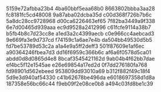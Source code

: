 5159e72afbba23b4
4ba60bbf5eaa68b0
8663802bbba3aa28
fc8181fc5cd48008
9a87aba02dcba35d
c00d368f726b7b6c
5a8dc28cc9728968
d00ca6226463ef65
7f82ba3449a9f338
6e7d00465d939aaa
ec9d9528a2412996
c61fcfe9114a38b7
b5fb4b8c7d23cc8e
a1ed3a2c4399aecb
c0e966cc4aebcad3
9e669fa3e9d737cd
f74159c1a6ae7e4b
da504bb49530d5b5
fd7be53789d53c2a
a1a4e9a5ff2deff3
501f87609e1af6ec
a90364246fbea7d3
dd16f6959c366b6c
af6a6f0578d5ca01
abdd0d8d0865d4e8
8bcaf3545421162d
9ab04b4f62bb7dae
ef4bc5f12e1545ae
e26e69854a17ed2d
0f7dd276180fa768
fd98901d562ebeed
953809dd93010a69
b312f882f49c18f4
5d9e3d940af54330
c41b62678be496da
e6018697358d1d8a
187358e56bc66c44
f9eb09f2e08ce0b8
a494c03fd8be1c39
